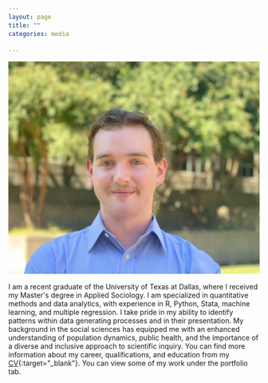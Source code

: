 ```yaml
---
layout: page
title: ""
categories: media

---
```


![pic](/assets/Headshot2Small.jpg)


I am a recent graduate of the University of Texas at Dallas, where I received my Master's degree in Applied Sociology. I am specialized in quantitative methods and data analytics, with experience in R, Python, Stata, machine learning, and multiple regression. I take pride in my ability to identify patterns within data generating processes and in their presentation. My background in the social sciences has equipped me with an enhanced understanding of population dynamics, public health, and the importance of a diverse and inclusive approach to scientific inquiry.
You can find more information about my career, qualifications, and education from my [CV](/assets/CV12.21.2023.pdf){:target="_blank"}. You can view some of my work under the portfolio tab.




